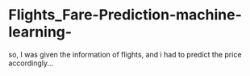 # Flights_Fare-Prediction-machine-learning-
so, I was given the information of flights, and i had to predict the price accordingly... 
